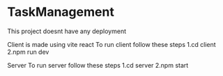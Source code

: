 # TaskManagement

This project doesnt have any deployment 

Client is made using vite react
To run client follow these steps
1.cd client
2.npm run dev

Server 
To run server follow these steps
1.cd server
2.npm start

